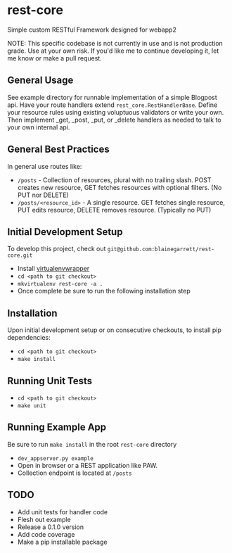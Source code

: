 # rest-core
Simple custom RESTful Framework designed for webapp2

NOTE: This specific codebase is not currently in use and is not production grade. Use at your own risk. If you'd like me to continue developing it, let me know or make a pull request.

General Usage
-----
See example directory for runnable implementation of a simple Blogpost api.
Have your route handlers extend `rest_core.RestHandlerBase`. Define your resource rules using existing voluptuous validators or write your own. Then implement _get, _post, _put, or _delete handlers as needed to talk to your own internal api.

General Best Practices
-----
In general use routes like:
* `/posts`  - Collection of resources, plural with no trailing slash. POST creates new resource, GET fetches resources with optional filters. (No PUT nor DELETE)
* `/posts/<resource_id>` - A single resource. GET fetches single resource, PUT edits resource, DELETE removes resource. (Typically no PUT)


Initial Development Setup
-----
To develop this project, check out `git@github.com:blainegarrett/rest-core.git`
* Install [virtualenvwrapper](http://virtualenvwrapper.readthedocs.io/en/latest/install.html)
* `cd <path to git checkout>`
* `mkvirtualenv rest-core -a .`
* Once complete be sure to run the following installation step

Installation
-----
Upon initial development setup or on consecutive checkouts, to install pip dependencies:
* `cd <path to git checkout>`
* `make install`

Running Unit Tests
-----
* `cd <path to git checkout>`
* `make unit`

Running Example App
-----
Be sure to run `make install` in the root `rest-core` directory


* `dev_appserver.py example`
* Open in browser or a REST application like PAW.
* Collection endpoint is located at `/posts`


TODO
-----
* Add unit tests for handler code
* Flesh out example
* Release a 0.1.0 version
* Add code coverage
* Make a pip installable package
